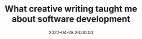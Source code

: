 ---
title:      What creative writing taught me about software development
date:       2022-04-28 20:00:00
summary:    In the autumn of 2020, amid a raging pandemic, I decided to quit my job and write a book.
external_page_link: https://evojam.com/blog/2022/4/28/what-creative-writing-taught-me-about-software-development
---